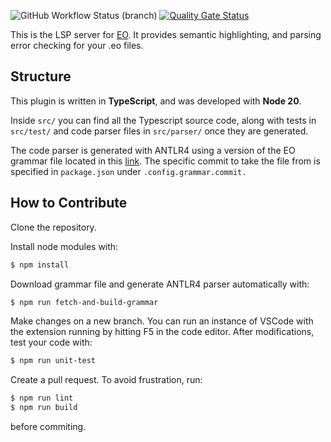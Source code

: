 ![GitHub Workflow Status (branch)](https://img.shields.io/github/actions/workflow/status/GeorgySabaev/eo-lsp-server/build.yml?branch=master)
[![Quality Gate Status](https://sonarcloud.io/api/project_badges/measure?project=GeorgySabaev_eo-lsp-server&metric=alert_status)](https://sonarcloud.io/summary/new_code?id=EOLangVSCode_eo-vscode)


This is the LSP server for [EO](https://github.com/objectionary/eo). It provides semantic highlighting, and parsing error checking for your .eo files.

## Structure
This plugin is written in **TypeScript**, and was developed with **Node 20**. 

Inside `src/` you can find all the Typescript source code, along with tests in `src/test/` and code parser files in `src/parser/` once they are generated.

The code parser is generated with ANTLR4 using a version of the EO grammar file located in this [link](https://raw.githubusercontent.com/objectionary/eo/master/eo-parser/src/main/antlr4/org/eolang/parser/Eo.g4). The specific commit to take the file from is specified in `package.json` under `.config.grammar.commit.`

## How to Contribute
Clone the repository. 

Install node modules with:
```bash
$ npm install
```

Download grammar file and generate ANTLR4 parser automatically with:
```bash
$ npm run fetch-and-build-grammar
```

Make changes on a new branch. You can run an instance of VSCode with the extension running by hitting F5 in the code editor. After modifications, test your code with:
```bash
$ npm run unit-test
```

Create a pull request. To avoid frustration, run:
```bash
$ npm run lint
$ npm run build
```
before commiting.
